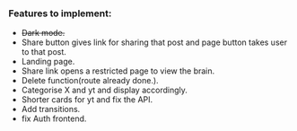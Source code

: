 ### Features to implement: 
- ~~Dark mode.~~
- Share button gives link for sharing that post and page button takes user to that post.
- Landing page.
- Share link opens a restricted page to view the brain.
- Delete function(route already done.).
- Categorise X and yt and display accordingly.
- Shorter cards for yt and fix the API.
- Add transitions. 
- fix Auth frontend.